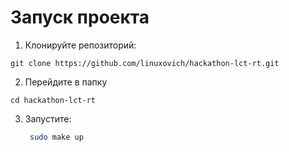 
# Запуск проекта
1. Клонируйте репозиторий:
```
git clone https://github.com/linuxovich/hackathon-lct-rt.git 
```

2. Перейдите в папку

```
cd hackathon-lct-rt
```

3. Запустите:
   ```bash
    sudo make up
    ```
